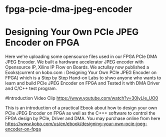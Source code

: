 # fpga-pcie-dma-jpeg-encoder
# Designing Your Own PCIe JPEG Encoder on FPGA

Here we're uploading some opensource files used in our FPGA PCIe DMA JPEG Encoder.
We built a hardware accelerator JPEG encoder with Opensource IP, Xilinx IP Flow on Boards.
We actullay now published a Eooks(current on kobo.com : Designing Your Own PCIe JPEG Encoder on FPGA) 
which is a Step by Step Hand-on Labs to shwo anyone who wants to learn and build PCIe JPEG Encoder on FPGA 
and Tested it with DMA Driver and C/C++ test program. 

#Introduction Video Clip https://www.youtube.com/watch?v=30IyLIe_UO0

This is an introduction of a practical Ebook about how to design your own PCIe JPEG Encoder on FPGA 
as well as the C+++ software to control the FPGA design by PCIe, Driver and DMA. 
You may purchase online from here https://www.kobo.com/us/en/ebook/designing-your-own-pcie-jpeg-encoder-on-fpga
